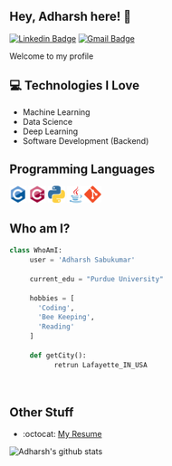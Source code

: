 <h2> Hey, Adharsh here! 👋</h2>

[![Linkedin Badge](https://img.shields.io/badge/-Adharsh-blue?style=flat-square&logo=Linkedin&logoColor=white&link=https://www.linkedin.com/in/adharsh-sabukumar-7b3309174/)](https://www.linkedin.com/in/adharsh-sabukumar-7b3309174/) [![Gmail Badge](https://img.shields.io/badge/-s.adharsh.97@gmail.com-c14438?style=flat-square&logo=Gmail&logoColor=white&link=mailto:s.adharsh.97@gmail.com)](mailto:s.adharsh.97@gmail.com)

Welcome to my profile
## :computer: Technologies I Love
* Machine Learning
* Data Science
* Deep Learning
* Software Development (Backend)

## Programming Languages
<img src = 'https://github.com/raven-97/raven-97/blob/master/images/c-original.svg' width='30'/> <img src = 'https://github.com/raven-97/raven-97/blob/master/images/cpp.svg' width='30'/> <img src = 'https://github.com/raven-97/raven-97/blob/master/images/python2.png' height='30'/> <img src = 'https://github.com/raven-97/raven-97/blob/master/images/java.svg' width='30'/><img src = 'https://github.com/raven-97/raven-97/blob/master/images/git.svg' width='30'/>
 
 ## Who am I?
 ```python
 class WhoAmI:
      user = 'Adharsh Sabukumar'
      
      current_edu = "Purdue University"
      
      hobbies = [
        'Coding',
        'Bee Keeping',
        'Reading'
      ]
	
      def getCity():
            retrun Lafayette_IN_USA

	
 ``` 
 
 ## Other Stuff
  - :octocat: [My Resume](https://drive.google.com/file/d/1xEEbwKgOMwFaMP_ohBvmb2R564sN4O9R/view?usp=sharing)

![Adharsh's github stats](https://github-readme-stats.vercel.app/api?username=adharsh-97&show_icons=true&count_private=true)
 
 
